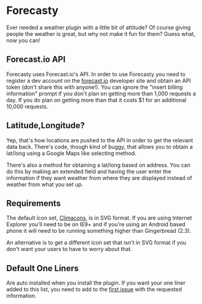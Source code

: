 # Forecasty

Ever needed a weather plugin with a little bit of attitude? Of course giving people the weather is great, but why not make it fun for them? Guess what, now you can!

## Forecast.io API

Forecasty uses Forecast.io's API. In order to use Forecasty you need to register a dev account on the [forecast.io](https://developer.forecast.io/register) developer site and obtain an API token (don't share this with anyone!). You can ignore the "insert billing information" prompt if you don't plan on getting more than 1,000 requests a day. If you do plan on getting more than that it costs $1 for an additional 10,000 requests.

## Latitude,Longitude?

Yep, that's how locations are pushed to the API in order to get the relevant data back. There's code, though kind of buggy, that allows you to obtain a lat/long using a Google Maps like selecting method.

There's also a method for obtaining a lat/long based on address. You can do this by making an extended field and having the user enter the information if they want weather from where they are displayed instead of weather from what you set up.

## Requirements

The default icon set, [Climacons](http://adamwhitcroft.com/climacons/), is in SVG format. If you are using Internet Explorer you'll need to be on IE9+ and if you're using an Android based phone it will need to be running something higher than Gingerbread (2.3).

An alternative is to get a different icon set that isn't in SVG format if you don't want your users to have to worry about that.

## Default One Liners

Are auto installed when you install the plugin. If you want your one liner added to this list, you need to add to the [first issue](https://github.com/septor/forecasty/issues/1) with the requested information.
